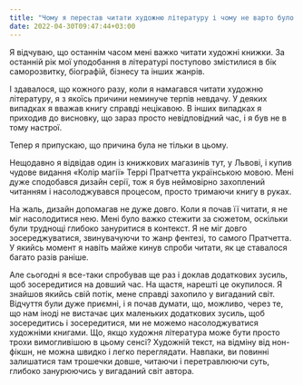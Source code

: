 ```yaml
---
title: "Чому я перестав читати художню літературу і чому не варто було цього робити"
date: 2022-04-30T09:47:44+03:00
---
```


Я відчуваю, що останнім часом мені важко читати художні книжки. За останній рік мої уподобання в літературі поступово змістилися в бік саморозвитку, біографій, бізнесу та інших жанрів.

І здавалося, що кожного разу, коли я намагався читати художню літературу, я з якоїсь причини неминуче терпів невдачу. У деяких випадках я вважав книгу справді нецікавою. В інших випадках я приходив до висновку, що зараз просто невідповідний час, і я був не в тому настрої.

Тепер я припускаю, що причина була не тільки в цьому.

Нещодавно я відвідав один із книжкових магазинів тут, у Львові, і купив чудове видання «Колір магії» Террі Пратчетта українською мовою. Мені дуже сподобався дизайн серії, тож я був неймовірно захоплений читанням і насолоджувався процесом, просто тримаючи книгу в руках.

На жаль, дизайн допомагав не дуже довго. Коли я почав її читати, я не міг насолодитися нею. Мені було важко стежити за сюжетом, оскільки були труднощі глибоко зануритися в контекст. Я не міг довго зосереджуватися, звинувачуючи то жанр фентезі, то самого Пратчетта. У якийсь момент я навіть майже кинув спроби читати, як це ставалося багато разів раніше.

Але сьогодні я все-таки спробував ще раз і доклав додаткових зусиль, щоб зосередитися на довший час. На щастя, нарешті це окупилося. Я знайшов якийсь свій потік, мене справді захопило у вигаданий світ. Відчуття були дуже приємні, і я почав думати, що, можливо, через те, що нам іноді не вистачає цих маленьких додаткових зусиль, щоб зосередитись і зосередитися, ми не можемо насолоджуватися художніми книгами. Що, якщо художня література може бути просто трохи вимогливішою в цьому сенсі? Художній текст, на відміну від нон-фікшн, не можна швидко і легко переглядати. Навпаки, ви повинні залишатися там трошечки довше, читаючи і перетравлюючи суть, глибоко занурюючись у вигаданий світ автора.
